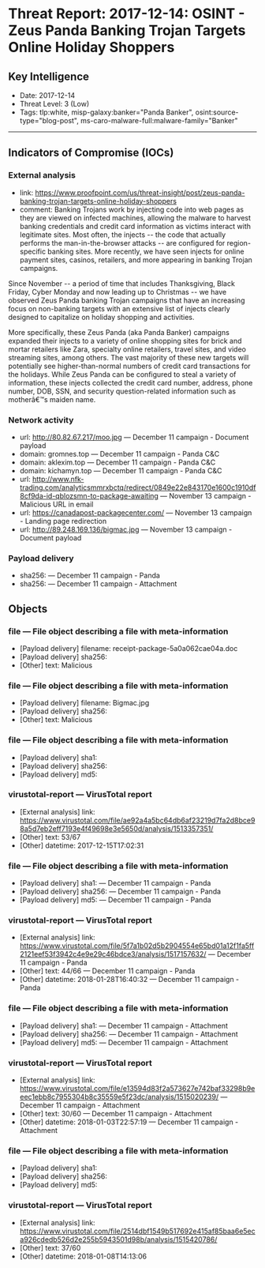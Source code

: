 # Threat Report: 2017-12-14: OSINT - Zeus Panda Banking Trojan Targets Online Holiday Shoppers


## Key Intelligence
* Date: 2017-12-14
* Threat Level: 3 (Low)
* Tags: tlp:white, misp-galaxy:banker="Panda Banker", osint:source-type="blog-post", ms-caro-malware-full:malware-family="Banker"

---

## Indicators of Compromise (IOCs)
### External analysis
* link: https://www.proofpoint.com/us/threat-insight/post/zeus-panda-banking-trojan-targets-online-holiday-shoppers
* comment: Banking Trojans work by injecting code into web pages as they are viewed on infected machines, allowing the malware to harvest banking credentials and credit card information as victims interact with legitimate sites. Most often, the injects -- the code that actually performs the man-in-the-browser attacks -- are configured for region-specific banking sites. More recently, we have seen injects for online payment sites, casinos, retailers, and more appearing in banking Trojan campaigns.

Since November -- a period of time that includes Thanksgiving, Black Friday, Cyber Monday and now leading up to Christmas -- we have observed Zeus Panda banking Trojan campaigns that have an increasing focus on non-banking targets with an extensive list of injects clearly designed to capitalize on holiday shopping and activities.

More specifically, these Zeus Panda (aka Panda Banker) campaigns expanded their injects to a variety of online shopping sites for brick and mortar retailers like Zara, specialty online retailers, travel sites, and video streaming sites, among others. The vast majority of these new targets will potentially see higher-than-normal numbers of credit card transactions for the holidays. While Zeus Panda can be configured to steal a variety of information, these injects collected the credit card number, address, phone number, DOB, SSN, and security question-related information such as motherâ€™s maiden name.

### Network activity
* url: http://80.82.67.217/moo.jpg — December 11 campaign - Document payload
* domain: gromnes.top — December 11 campaign - Panda C&C
* domain: aklexim.top — December 11 campaign - Panda C&C
* domain: kichamyn.top — December 11 campaign - Panda C&C
* url: http://www.nfk-trading.com/analyticsmmrxbctq/redirect/0849e22e843170e1600c1910df8cf9da-id-qblozsmn-to-package-awaiting — November 13 campaign - Malicious URL in email
* url: https://canadapost-packagecenter.com/ — November 13 campaign - Landing page redirection
* url: http://89.248.169.136/bigmac.jpg — November 13 campaign -  	  Document payload

### Payload delivery
* sha256: <sha256> — December 11 campaign - Panda
* sha256: <sha256> — December 11 campaign - Attachment

## Objects
### file — File object describing a file with meta-information
* [Payload delivery] filename: receipt-package-5a0a062cae04a.doc
* [Payload delivery] sha256: <sha256>
* [Other] text: Malicious

### file — File object describing a file with meta-information
* [Payload delivery] filename: Bigmac.jpg
* [Payload delivery] sha256: <sha256>
* [Other] text: Malicious

### file — File object describing a file with meta-information
* [Payload delivery] sha1: <sha1>
* [Payload delivery] sha256: <sha256>
* [Payload delivery] md5: <md5>

### virustotal-report — VirusTotal report
* [External analysis] link: https://www.virustotal.com/file/ae92a4a5bc64db6af23219d7fa2d8bce98a5d7eb2eff7193e4f49698e3e5650d/analysis/1513357351/
* [Other] text: 53/67
* [Other] datetime: 2017-12-15T17:02:31

### file — File object describing a file with meta-information
* [Payload delivery] sha1: <sha1> — December 11 campaign - Panda
* [Payload delivery] sha256: <sha256> — December 11 campaign - Panda
* [Payload delivery] md5: <md5> — December 11 campaign - Panda

### virustotal-report — VirusTotal report
* [External analysis] link: https://www.virustotal.com/file/5f7a1b02d5b2904554e65bd01a12f1fa5ff2121eef53f3942c4e9e29c46bdce3/analysis/1517157632/ — December 11 campaign - Panda
* [Other] text: 44/66 — December 11 campaign - Panda
* [Other] datetime: 2018-01-28T16:40:32 — December 11 campaign - Panda

### file — File object describing a file with meta-information
* [Payload delivery] sha1: <sha1> — December 11 campaign - Attachment
* [Payload delivery] sha256: <sha256> — December 11 campaign - Attachment
* [Payload delivery] md5: <md5> — December 11 campaign - Attachment

### virustotal-report — VirusTotal report
* [External analysis] link: https://www.virustotal.com/file/e13594d83f2a573627e742baf33298b9eeec1ebb8c7955304b8c35559e5f23dc/analysis/1515020239/ — December 11 campaign - Attachment
* [Other] text: 30/60 — December 11 campaign - Attachment
* [Other] datetime: 2018-01-03T22:57:19 — December 11 campaign - Attachment

### file — File object describing a file with meta-information
* [Payload delivery] sha1: <sha1>
* [Payload delivery] sha256: <sha256>
* [Payload delivery] md5: <md5>

### virustotal-report — VirusTotal report
* [External analysis] link: https://www.virustotal.com/file/2514dbf1549b517692e415af85baa6e5eca926cdedb526d2e255b5943501d98b/analysis/1515420786/
* [Other] text: 37/60
* [Other] datetime: 2018-01-08T14:13:06

